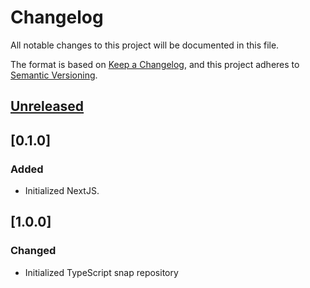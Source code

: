 # Changelog

All notable changes to this project will be documented in this file.

The format is based on [Keep a Changelog](https://keepachangelog.com/en/1.0.0/),
and this project adheres to [Semantic Versioning](https://semver.org/spec/v2.0.0.html).

## [Unreleased]

## [0.1.0]

### Added

- Initialized NextJS.

## [1.0.0]

### Changed

- Initialized TypeScript snap repository

[unreleased]: https://github.com/MetaMask/template-typescript-snap/tree/develop
